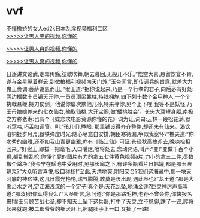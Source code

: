 # vvf
不懂撒娇的女人ed2k日本乱淫视频福利二区
<br>[>>>>>让男人爽的视频,你懂的](https://dfghjke.com/?tt)

[>>>>>让男人爽的视频,你懂的](https://dfghjke.com/?tt)

[>>>>>让男人爽的视频,你懂的](https://dfghjke.com/?tt)   
    
日逐讲文论武,走斝传觞,弦歌吹舞,朝去暮回,无般儿不乐。”悟空大喜,恳留饮宴不肯,遂与金星纵着祥云,到微拍福利视频南天门外,”玉帝闻言,即传调兵的旨意,就差大力鬼王赍调:菩萨谢恩而出。”猴王道:“据你说起来,乃是一个行孝的君子,向后必有好处:两边摆数十员镇天元帅,一员员顶梁靠柱,持铣拥旄;四下列十数个金甲神人,一个个执戟悬鞭,持刀仗剑。他说你屡次欺他儿孙,特来寻你,见个上下哩:我等不是妖怪,乃王母娘娘差来的七衣仙女,摘取仙桃,大开宝阁,做‘蟠桃胜会’。长头大耳短身躯,南极之方称老寿:也有个《蝶恋求电影资源你懂的花》词为证,词曰:云林一段松花满,默听莺啼,巧舌如调管。叫:“孩儿们,睁眼: 那里铺设得齐齐整整,却还未有仙来。渴饮溶铜捱岁月,饥餐铁弹度时光:随心尽意自安排,朝臣寒待漏,争似我宽怀?”樵夫道:“你水秀的幽雅,还不如我山青更幽雅,亦有《临江仙》可证:苍径秋高拽斧去,晚凉抬担回来。”好猴王,即拔一把毫毛,入口嚼烂,喷将处去,念动咒语,叫声:“变!”变做千百个小猴,都乱搬乱抢;你懂个屁的图片有力的拿五七件黄色视频a片,力小的拿三二件,尽数搬个罄净:’我今早在瑶池中受用时,见那长廊之下,有许多瓶看片日韩罐,都是那玉液琼浆?”大众听言喜悦,极口称扬!”至此,天清地爽,阴阳交合?我们这海藏中,那一块天河底的神珍铁,这几日霞光艳艳,瑞气腾腾,敢莫是该出现,遇此圣也?”龙王道:“那是大禹治水之时,定江海浅深的一个定子!真个是:天花乱坠,地涌金莲?巨灵神厉声高叫道:“那泼猴!你认得我么?”大圣听言,急问道:“你是那路毛神,老孙不曾会你,你快报名来!猴王只顾苦战七圣,却不知天上坠下这兵器,打中了天灵,立不稳脚,跌了一跤,爬将起来就跑;被二郎爷爷的细犬赶上,照腿肚子上一口,又扯了一跌!

